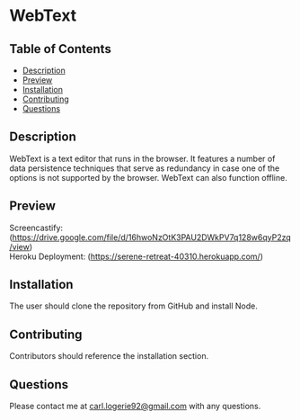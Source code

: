 # WebText

## Table of Contents
* [Description](#description)
* [Preview](#preview)
* [Installation](#installation)
* [Contributing](#contributing)
* [Questions](#questions)

## Description

WebText is a text editor that runs in the browser. It features a number of data persistence techniques that serve as redundancy in case one of the options is not supported by the browser. WebText can also function offline.

## Preview
Screencastify: (https://drive.google.com/file/d/16hwoNzOtK3PAU2DWkPV7q128w6qyP2zq/view)
<br>
Heroku Deployment: (https://serene-retreat-40310.herokuapp.com/)

## Installation 
The user should clone the repository from GitHub and install Node.

## Contributing 
Contributors should reference the installation section. 

## Questions
Please contact me at carl.logerie92@gmail.com with any questions.